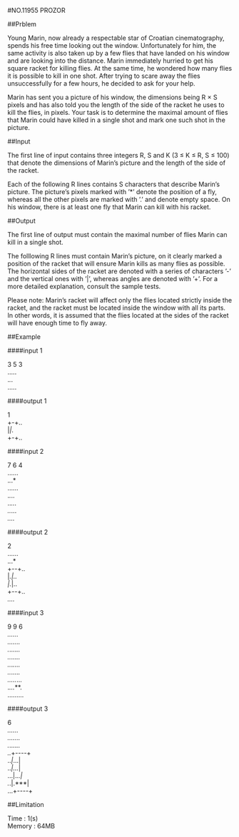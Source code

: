 #NO.11955   PROZOR

##Prblem

Young Marin, now already a respectable star of Croatian cinematography, spends his free time looking out the window. Unfortunately for him, the same activity is also taken up by a few flies that have landed on his window and are looking into the distance. Marin immediately hurried to get his square racket for killing flies. At the same time, he wondered how many flies it is possible to kill in one shot. After trying to scare away the flies unsuccessfully for a few hours, he decided to ask for your help.  

Marin has sent you a picture of his window, the dimensions being R × S pixels and has also told you the length of the side of the racket he uses to kill the flies, in pixels. Your task is to determine the maximal amount of flies that Marin could have killed in a single shot and mark one such shot in the picture.  

##Input

The first line of input contains three integers R, S and K (3 ≤ K ≤ R, S ≤ 100) that denote the dimensions of Marin’s picture and the length of the side of the racket.  

Each of the following R lines contains S characters that describe Marin’s picture. The picture’s pixels marked with ’*’ denote the position of a fly, whereas all the other pixels are marked with ’.’ and denote empty space. On his window, there is at least one fly that Marin can kill with his racket.  

##Output

The first line of output must contain the maximal number of flies Marin can kill in a single shot.  

The folllowing R lines must contain Marin’s picture, on it clearly marked a position of the racket that will ensure Marin kills as many flies as possible. The horizontal sides of the racket are denoted with a series of characters ’-’ and the vertical ones with ’|’, whereas angles are denoted with ’+’. For a more detailed explanation, consult the sample tests.  

Please note: Marin’s racket will affect only the flies located strictly inside the racket, and the racket must be located inside the window with all its parts. In other words, it is assumed that the flies located at the sides of the racket will have enough time to fly away.  

##Example

####input 1

3 5 3  
.....  
.*.*.  
.....  

####output 1

1  
+-+..  
|*|*.  
+-+..  

####input 2

7 6 4  
......  
.*.*.*  
......  
.*.*..  
..*...  
..*...  
*....*  

####output 2

2  
......  
.*.*.*  
+--+..  
|*.|..  
|.*|..  
+--+..  
*....*  

####input 3

9 9 6  
***......  
......*.*  
.*....*..  
..*...*..  
..*.*....  
..*....*.  
.....*...  
.*...***.  
.........  

####output 3

6  
***......  
......*.*  
.*....*..  
..*+----+  
..*|*...|  
..*|...*|  
...|.*..|  
.*.|.***|  
...+----+  

##Limitation

Time : 1(s)  
Memory : 64MB
